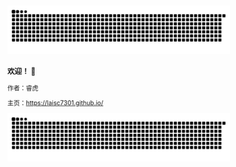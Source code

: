 ![](https://raw.githubusercontent.com/laisc7301/laisc7301/output/github-contribution-grid-snake.svg)

### 欢迎！ 👋

作者：睿虎

主页：https://laisc7301.github.io/

![](https://raw.githubusercontent.com/laisc7301/laisc7301/output/github-contribution-grid-snake.svg)
